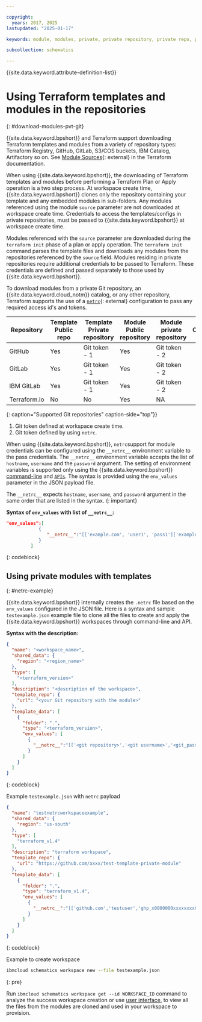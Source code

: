 ```yaml
---

copyright:
  years: 2017, 2025
lastupdated: "2025-01-17"

keywords: module, modules, private, private repository, private repo, private git repo, netrc, terraform, git token  

subcollection: schematics

---
```


{{site.data.keyword.attribute-definition-list}}

# Using Terraform templates and modules in the repositories
{: #download-modules-pvt-git}

{{site.data.keyword.bpshort}} and Terraform support downloading Terraform templates and modules from a variety of repository types: Terraform Registry, GitHub, GitLab, S3/COS buckets, IBM Catalog, Artifactory so on. See [Module Sources](https://developer.hashicorp.com/terraform/language/modules/sources#modules-in-package-sub-directories){: external} in the Terraform documentation.

When using {{site.data.keyword.bpshort}}, the downloading of Terraform templates and modules before performing a Terraform Plan or Apply operation is a two step process. At workspace create time, {{site.data.keyword.bpshort}} clones only the repository containing your template and any embedded modules in sub-folders. Any modules referenced using the module `source` parameter are not downloaded at workspace create time. Credentials to access the templates/configs in private repositories, must be passed to {{site.data.keyword.bpshort}} at workspace create time.

Modules referenced with the `source` parameter are downloaded during the `terraform init` phase of a plan or apply operation. The `terraform init` command parses the template files and downloads any modules from the repositories referenced by the `source` field. Modules residing in private repositories require additional credentials to be passed to Terraform. These credentials are defined and passed separately to those used by {{site.data.keyword.bpshort}}.

To download modules from a private Git repository, an {{site.data.keyword.cloud_notm}} catalog, or any other repository, Terraform supports the use of a [`netrc`](https://everything.curl.dev/usingcurl/netrc.html){: external} configuration to pass any required access id's and tokens.

|  Repository </br>  | Template </br> Public repo | Template </br>Private repository | Module </br>Public repository | Module </br>private repository | Comment </br>  |
| --- |--- | --- | --- | --- | --- |
| GitHub | Yes | Git token - 1  | Yes | Git token - 2 | 
| GitLab | Yes | Git token - 1 | Yes | Git token - 2 | 
| IBM GitLab | Yes | Git token - 1 | Yes | Git token - 2 | 
| Terraform.io | No | No | Yes | NA |
{: caption="Supported Git repositories" caption-side="top"}}

1. Git token defined at workspace create time.
2. Git token defined by using `netrc`.


When using {{site.data.keyword.bpshort}}, `netrc`support for module credentials can be configured using the `__netrc__` environment variable to the pass credentials. The `__netrc__` environment variable accepts the list of `hostname`, `username` and the `password` argument. The setting of environment variables is supported only using the {{site.data.keyword.bpshort}} [command-line](/docs/schematics?topic=schematics-schematics-cli-reference#schematics-workspace-new) and [`APIs`](/apidocs/schematics/schematics#create-workspace). The syntax is provided using the `env_values` parameter in the JSON payload file.

The `__netrc__` expects `hostname`, `username`, and `password` argument in the same order that are listed in the syntax. 
{: important}

**Syntax of `env_values` with list of `__netrc__`:**

```json
"env_values":[
            {
               "__netrc__":"[['example.com', 'user1', 'pass1']['example1.com', 'user2' , 'pass2']]"
            }
         ]
```
{: codeblock}

## Using private modules with templates
{: #netrc-example}

{{site.data.keyword.bpshort}} internally creates the `.netrc` file based on the `env_values` configured in the JSON file. Here is a syntax and sample `testexample.json` example file to clone all the files to create and apply the {{site.data.keyword.bpshort}} workspaces through command-line and API.

**Syntax with the description:**

```json
{
  "name": "<workspace_name>",
  "shared_data": {
    "region": "<region_name>"
  },
  "type": [
    "<terraform_version>"
  ],
  "description": "<description of the workspace>",
  "template_repo": {
    "url": "<your Git repository with the module>"
  },
  "template_data": [
    {
      "folder": ".",
      "type": "<terraform_version>",
      "env_values": [
        {
          "__netrc__":"[['<git repository>','<git username>','<git_password>']]"
        }
      ]
    }
  ]
}
```
{: codeblock}

Example `testexample.json` with `netrc` payload

```json
{
  "name": "testnetrcworkspaceexample",
  "shared_data": {
    "region": "us-south"
  },
  "type": [
    "terraform_v1.4"
  ],
  "description": "terraform workspace",
  "template_repo": {
    "url": "https://github.com/xxxx/test-template-private-module"
  },
  "template_data": [
    {
      "folder": ".",
      "type": "terraform_v1.4",
      "env_values": [
        {
          "__netrc__":"[['github.com','testuser','ghp_x0000000xxxxxxxx000000efZxxxxxxxV']]"
        }
      ]
    }
  ]
}
```
{: codeblock}

Example to create workspace

```sh
ibmcloud schematics workspace new --file testexample.json
```
{: pre}

Run `ibmcloud schematics workspace get --id WORKSPACE_ID` command to analyze the success workspace creation or use [user interface](https://cloud.ibm.com/schematics), to view all the files from the modules are cloned and used in your workspace to provision.
